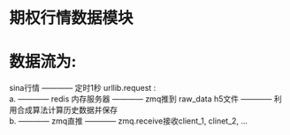 # 期权行情数据模块

# 数据流为: 
sina行情 ———— 定时1秒 urllib.request :<br />
      a. ———— redis 内存服务器 ————  zmq推到 raw_data h5文件 ———— 利用合成算法计算历史数据并保存 <br />
      b. ———— zmq直推 ———— zmq.receive接收client_1, clinet_2, ...


